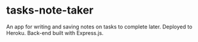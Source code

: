 # tasks-note-taker
An app for writing and saving notes on tasks to complete later. Deployed to Heroku. Back-end built with Express.js.
